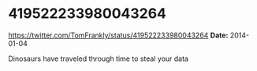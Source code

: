# 419522233980043264
https://twitter.com/TomFrankly/status/419522233980043264
**Date:** 2014-01-04

Dinosaurs have traveled through time to steal your data
